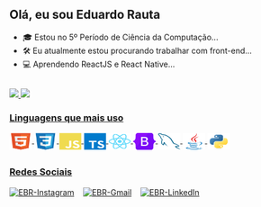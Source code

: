 ## Olá, eu sou Eduardo Rauta 

- 🎓 Estou no 5º Período de Ciência da Computação...
- 🛠 Eu atualmente estou procurando trabalhar com front-end...
- 💻 Aprendendo ReactJS e React Native...


##

<div>
  <a href="https://github.com/ebrauta">
  <img height="150em" src="https://github-readme-stats.vercel.app/api?username=ebrauta&show_icons=true&theme=dracula&include_all_commits=true&count_private=true"/>
  <img height="150em" src="https://github-readme-stats.vercel.app/api/top-langs/?username=ebrauta&layout=compact&langs_count=7&theme=dracula"/>
</div>
  
### Linguagens que mais uso
<div style="display: inline_block">
  <img align="center" alt="EBR-HTML" height="30" width="40" src="https://raw.githubusercontent.com/devicons/devicon/master/icons/html5/html5-original.svg">
  <img align="center" alt="EBR-CSS" height="30" width="40" src="https://raw.githubusercontent.com/devicons/devicon/master/icons/css3/css3-original.svg">
  <img align="center" alt="EBR-Js" height="30" width="40" src="https://raw.githubusercontent.com/devicons/devicon/master/icons/javascript/javascript-plain.svg">
  <img align="center" alt="EBR-Ts" height="30" width="40" src="https://raw.githubusercontent.com/devicons/devicon/master/icons/typescript/typescript-plain.svg">
  <img align="center" alt="EBR-React" height="30" width="40" src="https://raw.githubusercontent.com/devicons/devicon/master/icons/react/react-original.svg">
  <img align="center" alt="EBR-Bootstrap" height="30" width="40" src="https://raw.githubusercontent.com/devicons/devicon/master/icons/bootstrap/bootstrap-original.svg">
  <img align="center" alt="EBR-SQL" height="30" width="40" src="https://raw.githubusercontent.com/devicons/devicon/master/icons/mysql/mysql-original.svg">
  <img align="center" alt="EBR-Java" height="30" width="40" src="https://raw.githubusercontent.com/devicons/devicon/master/icons/java/java-original.svg">
  <img align="center" alt="EBR-Python" height="30" width="40" src="https://raw.githubusercontent.com/devicons/devicon/master/icons/python/python-original.svg">
</div>
  
  ## 
  
  ### Redes Sociais
  <div> 
    <a href="https://instagram.com/ebrauta" target="_blank"><img align="center" alt="EBR-Instagram" height="32" width="32" src="https://cdn-icons-png.flaticon.com/32/2111/2111463.png" target="_blank"></a>&nbsp;&nbsp;&nbsp;
 	  <a href = "mailto:ebrauta@gmail.com"><img  align="center" alt="EBR-Gmail" height="32" width="32" src="https://cdn-icons-png.flaticon.com/32/888/888853.png" target="_blank"></a>&nbsp;&nbsp;&nbsp;
  <a href="https://www.linkedin.com/in/eduardorauta/" target="_blank"><img  align="center" alt="EBR-LinkedIn" height="32" width="32" src="https://cdn-icons-png.flaticon.com/32/124/124011.png" target="_blank"></a>
</div>
